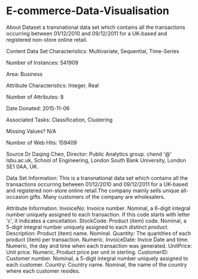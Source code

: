 # E-commerce-Data-Visualisation

About Dataset
a transnational data set which contains all the transactions occurring between 01/12/2010 and 09/12/2011 for a UK-based and registered non-store online retail.

Content
Data Set Characteristics: Multivariate, Sequential, Time-Series

Number of Instances: 541909

Area: Business

Attribute Characteristics: Integer, Real

Number of Attributes: 8

Date Donated: 2015-11-06

Associated Tasks: Classification, Clustering

Missing Values? N/A

Number of Web Hits: 159409

Source
Dr Daqing Chen, Director: Public Analytics group. chend '@' lsbu.ac.uk, School of Engineering, London South Bank University, London SE1 0AA, UK.

Data Set Information:
This is a transnational data set which contains all the transactions occurring between 01/12/2010 and 09/12/2011 for a UK-based and registered non-store online retail.The company mainly sells unique all-occasion gifts. Many customers of the company are wholesalers.

Attribute Information:
InvoiceNo: Invoice number. Nominal, a 6-digit integral number uniquely assigned to each transaction. If this code starts with letter 'c', it indicates a cancellation.
StockCode: Product (item) code. Nominal, a 5-digit integral number uniquely assigned to each distinct product.
Description: Product (item) name. Nominal.
Quantity: The quantities of each product (item) per transaction. Numeric.
InvoiceDate: Invice Date and time. Numeric, the day and time when each transaction was generated.
UnitPrice: Unit price. Numeric, Product price per unit in sterling.
CustomerID: Customer number. Nominal, a 5-digit integral number uniquely assigned to each customer.
Country: Country name. Nominal, the name of the country where each customer resides.
